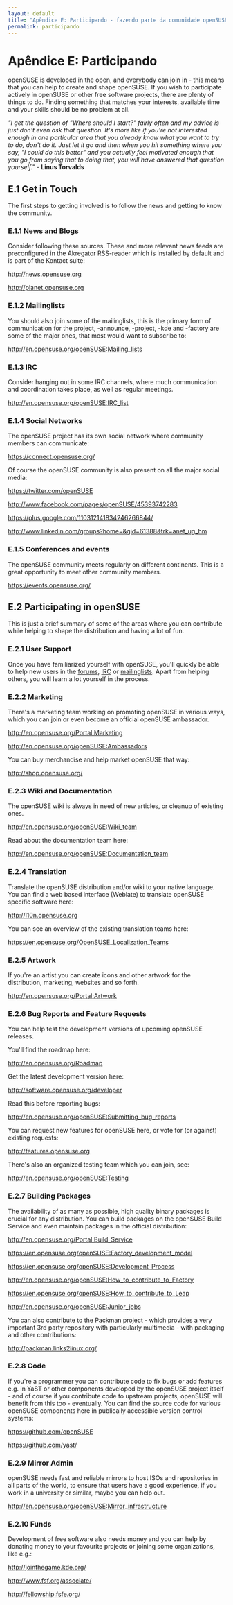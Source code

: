 ```yaml
---
layout: default
title: "Apêndice E: Participando - fazendo parte da comunidade openSUSE e como contribuir"
permalink: participando
---
```


# Apêndice E: Participando

openSUSE is developed in the open, and everybody can join in - this means that you can help to create and shape openSUSE. If you wish to participate actively in openSUSE or other free software projects, there are plenty of things to do. Finding something that matches your interests, available time and your skills should be no problem at all.

<div class="tip"><em>"I get the question of "Where should I start?" fairly often and my advice is just don't even ask that question. It's more like if you're not interested enough in one particular area that you already know what you want to try to do, don't do it. Just let it go and then when you hit something where you say, "I could do this better" and you actually feel motivated enough that you go from saying that to doing that, you will have answered that question yourself."</em> - <b>Linus Torvalds</b></div>

## E.1 Get in Touch

The first steps to getting involved is to follow the news and getting to know the community.

### E.1.1 News and Blogs

Consider following these sources. These and more relevant news feeds are preconfigured in the Akregator RSS-reader which is installed by default and is part of the Kontact suite:

<http://news.opensuse.org>

<http://planet.opensuse.org>

### E.1.2 Mailinglists

You should also join some of the mailinglists, this is the primary form of communication for the project, -announce, -project, -kde and -factory are some of the major ones, that most would want to subscribe to:

<http://en.opensuse.org/openSUSE:Mailing_lists>

### E.1.3 IRC

Consider hanging out in some IRC channels, where much communication and coordination takes place, as well as regular meetings.

<http://en.opensuse.org/openSUSE:IRC_list>

### E.1.4 Social Networks

The openSUSE project has its own social network where community members can communicate:

<https://connect.opensuse.org/>

Of course the openSUSE community is also present on all the major social media:

<https://twitter.com/openSUSE>

<http://www.facebook.com/pages/openSUSE/45393742283>

<https://plus.google.com/110312141834246266844/>

<http://www.linkedin.com/groups?home=&gid=61388&trk=anet_ug_hm>

### E.1.5 Conferences and events

The openSUSE community meets regularly on different continents. This is a great opportunity to meet other community members.

<https://events.opensuse.org/>

## E.2 Participating in openSUSE

This is just a brief summary of some of the areas where you can contribute while helping to shape the distribution and having a lot of fun.

### E.2.1 User Support

Once you have familiarized yourself with openSUSE, you'll quickly be able to help new users in the <a href="http://forums.opensuse.org" target="_blank">forums</a>, <a href="http://en.opensuse.org/openSUSE:IRC_list" target="_blank">IRC</a> or <a href="http://en.opensuse.org/openSUSE:Mailing_lists" target="_blank">mailinglists</a>. Apart from helping others, you will learn a lot yourself in the process.

### E.2.2 Marketing

There's a marketing team working on promoting openSUSE in various ways, which you can join or even become an official openSUSE ambassador.

<http://en.opensuse.org/Portal:Marketing>

<http://en.opensuse.org/openSUSE:Ambassadors>

You can buy merchandise and help market openSUSE that way:

<http://shop.opensuse.org/>

### E.2.3 Wiki and Documentation

The openSUSE wiki is always in need of new articles, or cleanup of existing ones.

<http://en.opensuse.org/openSUSE:Wiki_team>

Read about the documentation team here:

<http://en.opensuse.org/openSUSE:Documentation_team>

### E.2.4 Translation

Translate the openSUSE distribution and/or wiki to your native language. You can find a web based interface (Weblate) to translate openSUSE specific software here:

<http://l10n.opensuse.org>

You can see an overview of the existing translation teams here:

<https://en.opensuse.org/OpenSUSE_Localization_Teams>

### E.2.5 Artwork

If you're an artist you can create icons and other artwork for the distribution, marketing, websites and so forth.

<http://en.opensuse.org/Portal:Artwork>

### E.2.6 Bug Reports and Feature Requests

You can help test the development versions of upcoming openSUSE releases.

You'll find the roadmap here:

<http://en.opensuse.org/Roadmap>

Get the latest development version here:

<http://software.opensuse.org/developer>

Read this before reporting bugs:

<http://en.opensuse.org/openSUSE:Submitting_bug_reports>

You can request new features for openSUSE here, or vote for (or against) existing requests:

<http://features.opensuse.org>

There's also an organized testing team which you can join, see:

<http://en.opensuse.org/openSUSE:Testing>

### E.2.7 Building Packages

The availability of as many as possible, high quality binary packages is crucial for any distribution. You can build packages on the openSUSE Build Service and even maintain packages in the official distribution:

<http://en.opensuse.org/Portal:Build_Service>

<https://en.opensuse.org/openSUSE:Factory_development_model>

<https://en.opensuse.org/openSUSE:Development_Process>

<http://en.opensuse.org/openSUSE:How_to_contribute_to_Factory>

<https://en.opensuse.org/openSUSE:How_to_contribute_to_Leap>

<http://en.opensuse.org/openSUSE:Junior_jobs>

You can also contribute to the Packman project - which provides a very important 3rd party repository with particularly multimedia - with packaging and other contributions:

<http://packman.links2linux.org/>

### E.2.8 Code

If you're a programmer you can contribute code to fix bugs or add features e.g. in YaST or other components developed by the openSUSE project itself - and of course if you contribute code to upstream projects, openSUSE will benefit from this too - eventually. You can find the source code for various openSUSE components here in publically accessible version control systems:

<https://github.com/openSUSE>

<https://github.com/yast/>

### E.2.9 Mirror Admin

openSUSE needs fast and reliable mirrors to host ISOs and repositories in all parts of the world, to ensure that users have a good experience, if you work in a university or similar, maybe you can help out.

<http://en.opensuse.org/openSUSE:Mirror_infrastructure>

### E.2.10 Funds

Development of free software also needs money and you can help by donating money to your favourite projects or joining some organizations, like e.g.:

<http://jointhegame.kde.org/>

<http://www.fsf.org/associate/>

<http://fellowship.fsfe.org/>
